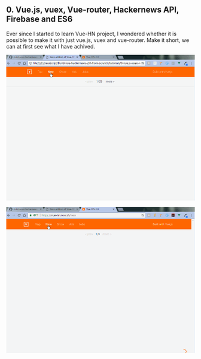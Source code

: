 ## 0. Vue.js, vuex, Vue-router, Hackernews API, Firebase and ES6

Ever since I started to learn Vue-HN project, I wondered whether it is possible to make it with just vue.js, vuex and vue-router. Make it short, we can at first see what I have achived.

![Origin Website](./img/Anthor.gif)

![Plane Vue.js](./img/Mine.gif)

